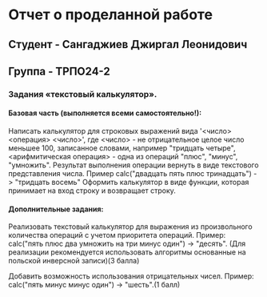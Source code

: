 # Отчет о проделанной работе
## Студент - Сангаджиев Джиргал Леонидович
## Группа - ТРПО24-2

### Задания «текстовый калькулятор».
#### Базовая часть (выполняется всеми самостоятельно!):
Написать калькулятор для строковых выражений вида '<число> <операция> <число>', где <число> - не отрицательное 
целое число меньшее 100, записанное словами, например "тридцать четыре", <арифмитическая операция> - одна из операций 
"плюс", "минус", "умножить". Результат выполнения операции вернуть в виде текстового представления числа. 
Пример calc("двадцать пять плюс тринадцать") -> "тридцать восемь"
Оформить калькулятор в виде функции, которая принимает на вход строку и возвращает строку.

#### Дополнительные задания:
Pеализовать текстовый калькулятор для выражения из произвольного количества операций с учетом приоритета операций. 
Пример: calc("пять плюс два умножить на три минус один") -> "десять". 
(Для реализации рекомендуется использовать алгоритмы основанные на польской инверсной записи)(3 балла)

Добавить возможность использования отрицательных чисел. Пример: calc("пять минус минус один") -> "шесть".(1 балл)
